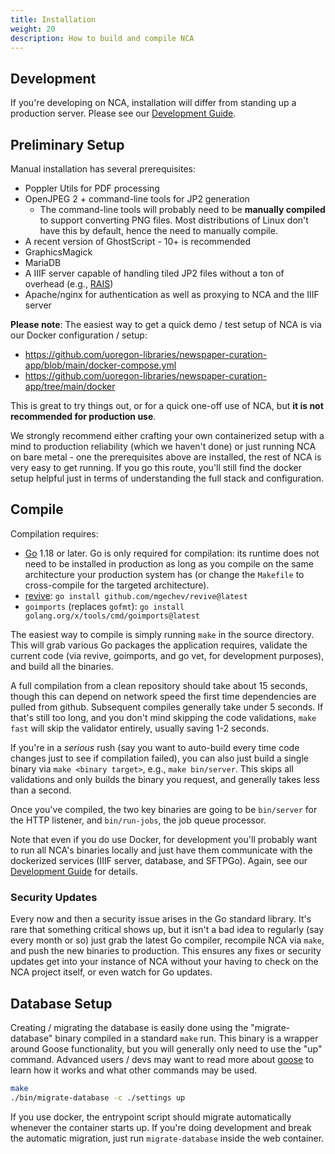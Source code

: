 ```yaml
---
title: Installation
weight: 20
description: How to build and compile NCA
---
```


## Development

If you're developing on NCA, installation will differ from standing up a
production server. Please see our [Development Guide](/contributing/dev-guide).

## Preliminary Setup

Manual installation has several prerequisites:

- Poppler Utils for PDF processing
- OpenJPEG 2 + command-line tools for JP2 generation
  - The command-line tools will probably need to be **manually compiled** to
    support converting PNG files. Most distributions of Linux don't have this
    by default, hence the need to manually compile.
- A recent version of GhostScript - 10+ is recommended
- GraphicsMagick
- MariaDB
- A IIIF server capable of handling tiled JP2 files without a ton of overhead (e.g.,
  [RAIS](https://github.com/uoregon-libraries/rais-image-server))
- Apache/nginx for authentication as well as proxying to NCA and the IIIF server

**Please note**: The easiest way to get a quick demo / test setup of NCA is via
our Docker configuration / setup:

- <https://github.com/uoregon-libraries/newspaper-curation-app/blob/main/docker-compose.yml>
- <https://github.com/uoregon-libraries/newspaper-curation-app/tree/main/docker>

This is great to try things out, or for a quick one-off use of NCA, but **it is
not recommended for production use**.

We strongly recommend either crafting your own containerized setup with a mind
to production reliability (which we haven't done) or just running NCA on bare
metal - one the prerequisites above are installed, the rest of NCA is very easy
to get running. If you go this route, you'll still find the docker setup
helpful just in terms of understanding the full stack and configuration.

## Compile

Compilation requires:
- [Go](https://golang.org/dl/) 1.18 or later. Go is only required for
  compilation: its runtime does not need to be installed in production as long
  as you compile on the same architecture your production system has (or change
  the `Makefile` to cross-compile for the targeted architecture).
- [revive](https://github.com/mgechev/revive): `go install github.com/mgechev/revive@latest`
- `goimports` (replaces `gofmt`): `go install golang.org/x/tools/cmd/goimports@latest`

The easiest way to compile is simply running `make` in the source directory.
This will grab various Go packages the application requires, validate the
current code (via revive, goimports, and go vet, for development purposes), and
build all the binaries.

A full compilation from a clean repository should take about 15 seconds, though
this can depend on network speed the first time dependencies are pulled from
github. Subsequent compiles generally take under 5 seconds. If that's still
too long, and you don't mind skipping the code validations, `make fast` will
skip the validator entirely, usually saving 1-2 seconds.

If you're in a *serious* rush (say you want to auto-build every time code
changes just to see if compilation failed), you can also just build a single
binary via `make <binary target>`, e.g., `make bin/server`. This skips all
validations and only builds the binary you request, and generally takes less
than a second.

Once you've compiled, the two key binaries are going to be `bin/server` for the
HTTP listener, and `bin/run-jobs`, the job queue processor.

Note that even if you do use Docker, for development you'll probably want to
run all NCA's binaries locally and just have them communicate with the
dockerized services (IIIF server, database, and SFTPGo). Again, see our
[Development Guide](/contributing/dev-guide) for details.

### Security Updates

Every now and then a security issue arises in the Go standard library. It's
rare that something critical shows up, but it isn't a bad idea to regularly
(say every month or so) just grab the latest Go compiler, recompile NCA via
`make`, and push the new binaries to production. This ensures any fixes or
security updates get into your instance of NCA without your having to check on
the NCA project itself, or even watch for Go updates.

## Database Setup

Creating / migrating the database is easily done using the "migrate-database"
binary compiled in a standard `make` run. This binary is a wrapper around Goose
functionality, but you will generally only need to use the "up" command.
Advanced users / devs may want to read more about [goose][goose] to learn how
it works and what other commands may be used.

[goose]: <https://github.com/pressly/goose>

```bash
make
./bin/migrate-database -c ./settings up
```

If you use docker, the entrypoint script should migrate automatically whenever
the container starts up. If you're doing development and break the automatic
migration, just run `migrate-database` inside the web container.
